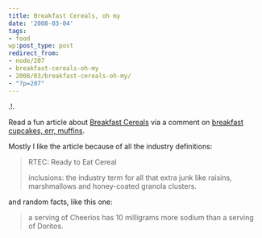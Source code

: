 ```yaml
---
title: Breakfast Cereals, oh my
date: '2008-03-04'
tags:
- food
wp:post_type: post
redirect_from:
- node/207
- breakfast-cereals-oh-my
- 2008/03/breakfast-cereals-oh-my/
- "?p=207"
---
```


.!.

Read a fun article about [Breakfast Cereals](http://www.salon.com/mwt/food/eat_drink/2007/10/03/breakfast_cereal/) via a comment on [breakfast cupcakes, err, muffins](http://www.megnut.com/2007/10/are-they-breakfast-cupcakes#comment-3498).

Mostly I like the article because of all the industry definitions:

>
>
> RTEC: Ready to Eat Cereal
>
> inclusions: the industry term for all that extra junk like raisins, marshmallows and honey-coated granola clusters.

and random facts, like this one:

>
>
> a serving of Cheerios has 10 milligrams more sodium than a serving of Doritos.
